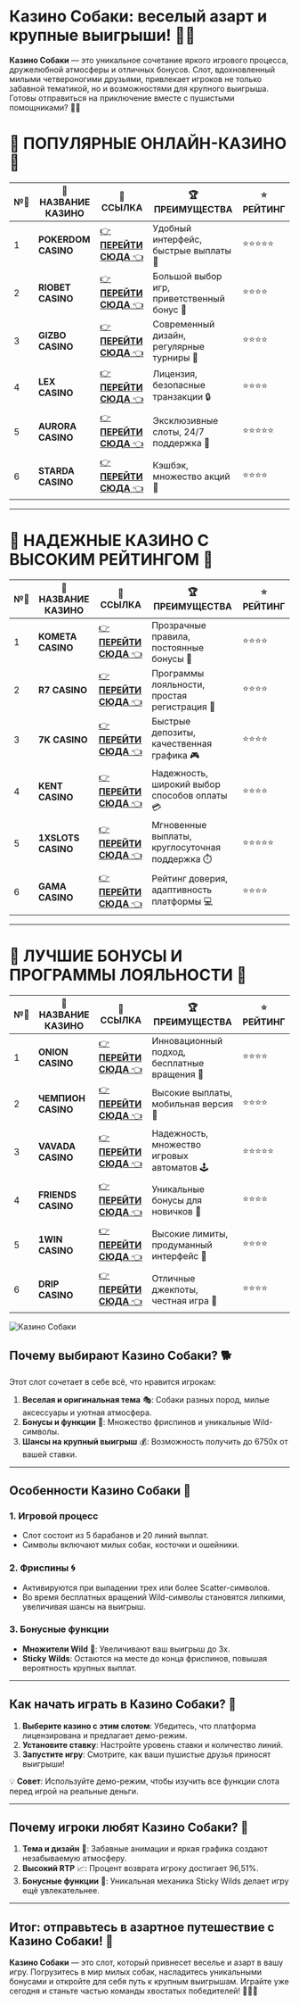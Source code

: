 # Казино Собаки: веселый азарт и крупные выигрыши! 🐾🎰

**Казино Собаки** — это уникальное сочетание яркого игрового процесса, дружелюбной атмосферы и отличных бонусов. Слот, вдохновленный милыми четвероногими друзьями, привлекает игроков не только забавной тематикой, но и возможностями для крупного выигрыша. Готовы отправиться на приключение вместе с пушистыми помощниками? 🎲✨

# 🌟 ПОПУЛЯРНЫЕ ОНЛАЙН-КАЗИНО 🌟

| №️⃣ | 🎰 НАЗВАНИЕ КАЗИНО                       | 🔗 ССЫЛКА                                                                          | 🏆 ПРЕИМУЩЕСТВА                              | ⭐ РЕЙТИНГ |
|-----|------------------------------------------|------------------------------------------------------------------------------------|---------------------------------------------|------------|
| 1   | **POKERDOM CASINO**                      | [👉 **ПЕРЕЙТИ СЮДА** 👈](https://brandplay.link/4k77v2yx)                          | Удобный интерфейс, быстрые выплаты 🤑         | ⭐⭐⭐⭐⭐     |
| 2   | **RIOBET CASINO**                        | [👉 **ПЕРЕЙТИ СЮДА** 👈](https://brandplay.link/7xBLTPyj)                          | Большой выбор игр, приветственный бонус 🎁    | ⭐⭐⭐⭐      |
| 3   | **GIZBO CASINO**                         | [👉 **ПЕРЕЙТИ СЮДА** 👈](https://brandplay.link/bprXw4YV)                          | Современный дизайн, регулярные турниры 🏅      | ⭐⭐⭐⭐      |
| 4   | **LEX CASINO**                           | [👉 **ПЕРЕЙТИ СЮДА** 👈](https://brandplay.link/zW4hdDFV)                          | Лицензия, безопасные транзакции 🔒            | ⭐⭐⭐⭐      |
| 5   | **AURORA CASINO**                        | [👉 **ПЕРЕЙТИ СЮДА** 👈](https://10trafic-stat2.com/click/668546556bcc6313411604bd/6766/13032/subaccount) | Эксклюзивные слоты, 24/7 поддержка 🌟         | ⭐⭐⭐⭐⭐     |
| 6   | **STARDA CASINO**                        | [👉 **ПЕРЕЙТИ СЮДА** 👈](https://brandplay.link/fB7xwRFL)                          | Кэшбэк, множество акций 🎉                    | ⭐⭐⭐⭐      |

---

# 🏅 НАДЕЖНЫЕ КАЗИНО С ВЫСОКИМ РЕЙТИНГОМ 🏅

| №️⃣ | 🎰 НАЗВАНИЕ КАЗИНО                       | 🔗 ССЫЛКА                                                                          | 🏆 ПРЕИМУЩЕСТВА                              | ⭐ РЕЙТИНГ |
|-----|------------------------------------------|------------------------------------------------------------------------------------|---------------------------------------------|------------|
| 1   | **KOMETA CASINO**                        | [👉 **ПЕРЕЙТИ СЮДА** 👈](https://brandplay.link/8ZymQJV8)                          | Прозрачные правила, постоянные бонусы 🔄      | ⭐⭐⭐⭐      |
| 2   | **R7 CASINO**                            | [👉 **ПЕРЕЙТИ СЮДА** 👈](https://brandplay.link/bMd3Yjsw)                          | Программы лояльности, простая регистрация 📝   | ⭐⭐⭐⭐      |
| 3   | **7K CASINO**                            | [👉 **ПЕРЕЙТИ СЮДА** 👈](https://brandplay.link/BvQyFShp)                          | Быстрые депозиты, качественная графика 🎮      | ⭐⭐⭐⭐      |
| 4   | **KENT CASINO**                          | [👉 **ПЕРЕЙТИ СЮДА** 👈](https://brandplay.link/Fv2WP3js)                          | Надежность, широкий выбор способов оплаты 💳  | ⭐⭐⭐⭐      |
| 5   | **1XSLOTS CASINO**                       | [👉 **ПЕРЕЙТИ СЮДА** 👈](https://brandplay.link/hSB1khtr)                          | Мгновенные выплаты, круглосуточная поддержка ⏱️| ⭐⭐⭐⭐⭐     |
| 6   | **GAMA CASINO**                          | [👉 **ПЕРЕЙТИ СЮДА** 👈](https://brandplay.link/j6NMKsDz)                          | Рейтинг доверия, адаптивность платформы 💻     | ⭐⭐⭐⭐      |

---

# 🎁 ЛУЧШИЕ БОНУСЫ И ПРОГРАММЫ ЛОЯЛЬНОСТИ 🎁

| №️⃣ | 🎰 НАЗВАНИЕ КАЗИНО                       | 🔗 ССЫЛКА                                                                          | 🏆 ПРЕИМУЩЕСТВА                              | ⭐ РЕЙТИНГ |
|-----|------------------------------------------|------------------------------------------------------------------------------------|---------------------------------------------|------------|
| 1   | **ONION CASINO**                         | [👉 **ПЕРЕЙТИ СЮДА** 👈](https://brandplay.link/zBGRVpQ9)                          | Инновационный подход, бесплатные вращения 🎡  | ⭐⭐⭐⭐      |
| 2   | **ЧЕМПИОН CASINO**                       | [👉 **ПЕРЕЙТИ СЮДА** 👈](https://temon-gter.cfd/go/lRq?p80412p304504pcc44t17455)   | Высокие выплаты, мобильная версия 📱          | ⭐⭐⭐⭐      |
| 3   | **VAVADA CASINO**                        | [👉 **ПЕРЕЙТИ СЮДА** 👈](https://vavadapartner.pro/?promo=ea5c9275-6854-4505-94fc-95ab18221945-linkb2) | Надежность, множество игровых автоматов 🕹️    | ⭐⭐⭐⭐⭐     |
| 4   | **FRIENDS CASINO**                       | [👉 **ПЕРЕЙТИ СЮДА** 👈](https://gofriends.vc/linkb2)                              | Уникальные бонусы для новичков 🤝             | ⭐⭐⭐⭐      |
| 5   | **1WIN CASINO**                          | [👉 **ПЕРЕЙТИ СЮДА** 👈](https://brandplay.link/smXVpBbG)                          | Высокие лимиты, продуманный интерфейс 🎯      | ⭐⭐⭐⭐      |
| 6   | **DRIP CASINO**                          | [👉 **ПЕРЕЙТИ СЮДА** 👈](https://drp-ircp01.com/c07e6a3db)                          | Отличные джекпоты, честная игра 💎            | ⭐⭐⭐⭐      |

![Казино Собаки](https://spadok.org.ua/images/bolokhiv/bezdepozytni-poslugy-lavyna.jpg)

## Почему выбирают Казино Собаки? 🐕

Этот слот сочетает в себе всё, что нравится игрокам:  
1. **Веселая и оригинальная тема** 🎭: Собаки разных пород, милые аксессуары и уютная атмосфера.  
2. **Бонусы и функции** 🎁: Множество фриспинов и уникальные Wild-символы.  
3. **Шансы на крупный выигрыш** 💰: Возможность получить до 6750x от вашей ставки.  

---

## Особенности Казино Собаки 🎯

### 1. Игровой процесс  
- Слот состоит из 5 барабанов и 20 линий выплат.  
- Символы включают милых собак, косточки и ошейники.  

### 2. Фриспины 🌀  
- Активируются при выпадении трех или более Scatter-символов.  
- Во время бесплатных вращений Wild-символы становятся липкими, увеличивая шансы на выигрыш.

### 3. Бонусные функции  
- **Множители Wild** 🐾: Увеличивают ваш выигрыш до 3x.  
- **Sticky Wilds**: Остаются на месте до конца фриспинов, повышая вероятность крупных выплат.  

---

## Как начать играть в Казино Собаки? 🚀

1. **Выберите казино с этим слотом**: Убедитесь, что платформа лицензирована и предлагает демо-режим.  
2. **Установите ставку**: Настройте уровень ставки и количество линий.  
3. **Запустите игру**: Смотрите, как ваши пушистые друзья приносят выигрыши!  

💡 **Совет**: Используйте демо-режим, чтобы изучить все функции слота перед игрой на реальные деньги.

---

## Почему игроки любят Казино Собаки? 🌟

1. **Тема и дизайн** 🎨: Забавные анимации и яркая графика создают незабываемую атмосферу.  
2. **Высокий RTP** 📈: Процент возврата игроку достигает 96,51%.  
3. **Бонусные функции** 🎁: Уникальная механика Sticky Wilds делает игру ещё увлекательнее.  

---

## Итог: отправьтесь в азартное путешествие с Казино Собаки! 🎉

**Казино Собаки** — это слот, который привнесет веселье и азарт в вашу игру. Погрузитесь в мир милых собак, насладитесь уникальными бонусами и откройте для себя путь к крупным выигрышам. Играйте уже сегодня и станьте частью команды хвостатых победителей! 🐾🎰✨  

